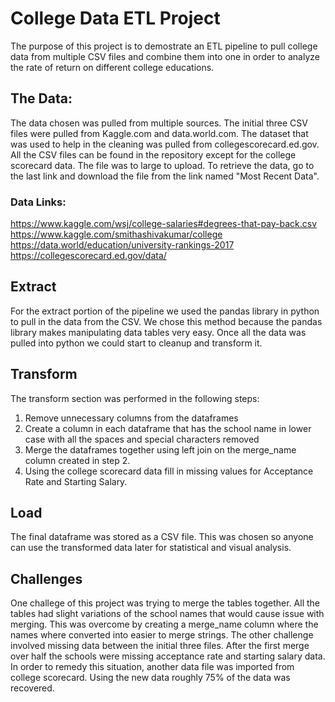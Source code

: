 # College Data ETL Project

The purpose of this project is to demostrate an ETL pipeline to pull college data from multiple CSV files and combine them into one in order to analyze the rate of return on different college educations.

## The Data:
The data chosen was pulled from multiple sources.  The initial three CSV files were pulled from Kaggle.com and data.world.com. The dataset that was used to help in the cleaning was pulled from collegescorecard.ed.gov.  All the CSV files can be found in the repository except for the college scorecard data.  The file was to large to upload.  To retrieve the data, go to the last link and download the file from the link named "Most Recent Data".
### Data Links:
https://www.kaggle.com/wsj/college-salaries#degrees-that-pay-back.csv
https://www.kaggle.com/smithashivakumar/college
https://data.world/education/university-rankings-2017
https://collegescorecard.ed.gov/data/

## Extract
For the extract portion of the pipeline we used the pandas library in python to pull in the data from the CSV.  We chose this method because the pandas library makes manipulating data tables very easy.  Once all the data was pulled into python we could start to cleanup and transform it.

## Transform
The transform section was performed in the following steps:
1. Remove unnecessary columns from the dataframes
2. Create a column in each dataframe that has the school name in lower case with all the spaces and special characters removed
3. Merge the dataframes together using left join on the merge_name column created in step 2.
4. Using the college scorecard data fill in missing values for Acceptance Rate and Starting Salary.

## Load
The final dataframe was stored as a CSV file.  This was chosen so anyone can use the transformed data later for statistical and visual analysis.


## Challenges
One challege of this project was trying to merge the tables together.  All the tables had slight variations of the school names that would cause issue with merging.  This was overcome by creating a merge_name column where the names where converted into easier to merge strings.
The other challenge involved missing data between the initial three files.  After the first merge over half the schools were missing acceptance rate and starting salary data.  In order to remedy this situation, another data file was imported from college scorecard.  Using the new data roughly 75% of the data was recovered.
